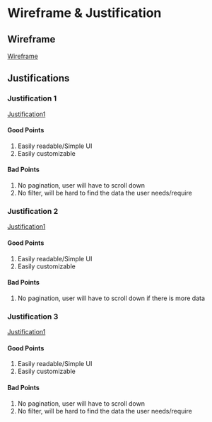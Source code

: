 # Wireframe & Justification

## Wireframe
[Wireframe](assets/WireFrame-AdvanceMobileResultViewer.png)

## Justifications

### Justification 1

[Justification1](assets/sampleResultViewer.png)

#### Good Points

1. Easily readable/Simple UI
2. Easily customizable

#### Bad Points

1. No pagination, user will have to scroll down
2. No filter, will be hard to find the data the user needs/require

### Justification 2

[Justification1](assets/sampleResultViewer2.png)

#### Good Points

1. Easily readable/Simple UI
2. Easily customizable

#### Bad Points

1. No pagination, user will have to scroll down if there is more data

### Justification 3

[Justification1](assets/sampleResultViewer3.png)

#### Good Points

1. Easily readable/Simple UI
2. Easily customizable

#### Bad Points

1. No pagination, user will have to scroll down
2. No filter, will be hard to find the data the user needs/require